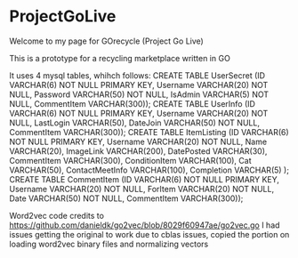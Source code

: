 # ProjectGoLive
Welcome to my page for GOrecycle (Project Go Live)

This is a prototype for a recycling marketplace written in GO


It uses 4 mysql tables, whihch follows:
CREATE TABLE UserSecret  (ID VARCHAR(6) NOT NULL PRIMARY KEY, Username VARCHAR(20) NOT NULL, Password VARCHAR(50) NOT NULL, IsAdmin VARCHAR(5) NOT NULL, CommentItem VARCHAR(300));
CREATE TABLE UserInfo    (ID VARCHAR(6) NOT NULL PRIMARY KEY, Username VARCHAR(20) NOT NULL, LastLogin VARCHAR(50), DateJoin VARCHAR(50) NOT NULL, CommentItem VARCHAR(300));
CREATE TABLE ItemListing (ID VARCHAR(6) NOT NULL PRIMARY KEY, Username VARCHAR(20) NOT NULL, Name VARCHAR(20), ImageLink VARCHAR(200), DatePosted VARCHAR(30), CommentItem VARCHAR(300), ConditionItem VARCHAR(100), Cat VARCHAR(50), ContactMeetInfo VARCHAR(100), Completion VARCHAR(5) );
CREATE TABLE CommentItem (ID VARCHAR(6) NOT NULL PRIMARY KEY, Username VARCHAR(20) NOT NULL, ForItem VARCHAR(20) NOT NULL, Date VARCHAR(50) NOT NULL, CommentItem VARCHAR(300));


Word2vec code credits to
https://github.com/danieldk/go2vec/blob/8029f60947ae/go2vec.go
I had issues getting the original to work due to cblas issues, copied the portion on loading word2vec binary files and normalizing vectors
